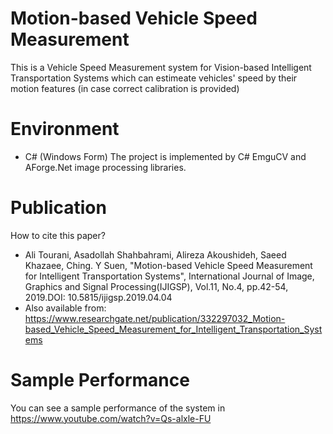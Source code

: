 # Motion-based Vehicle Speed Measurement
This is a Vehicle Speed Measurement system for Vision-based Intelligent Transportation Systems which can estimeate vehicles' speed by their motion features (in case correct calibration is provided)

# Environment
- C# (Windows Form)
The project is implemented by C# EmguCV and AForge.Net image processing libraries.

# Publication
How  to  cite  this  paper?
- Ali Tourani, Asadollah Shahbahrami, Alireza Akoushideh, Saeed Khazaee, Ching. Y Suen, "Motion-based Vehicle  Speed  Measurement  for  Intelligent  Transportation  Systems",  International  Journal  of  Image, Graphics and Signal Processing(IJIGSP), Vol.11, No.4, pp.42-54, 2019.DOI: 10.5815/ijigsp.2019.04.04 
- Also available from: https://www.researchgate.net/publication/332297032_Motion-based_Vehicle_Speed_Measurement_for_Intelligent_Transportation_Systems

# Sample Performance
You can see a sample performance of the system in https://www.youtube.com/watch?v=Qs-alxle-FU